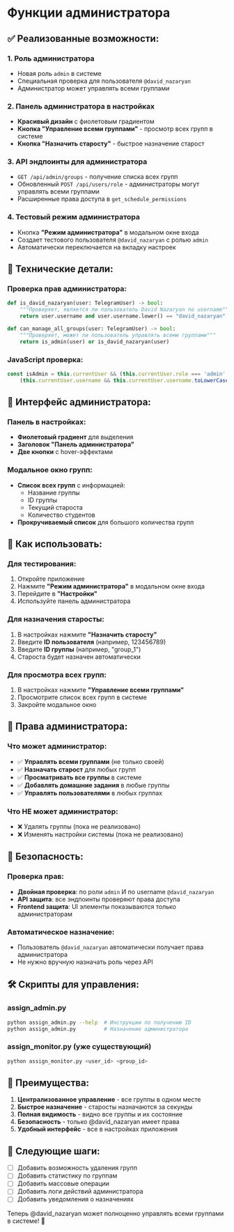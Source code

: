 # Функции администратора

## ✅ Реализованные возможности:

### 1. **Роль администратора**
- Новая роль `admin` в системе
- Специальная проверка для пользователя `@david_nazaryan`
- Администратор может управлять всеми группами

### 2. **Панель администратора в настройках**
- **Красивый дизайн** с фиолетовым градиентом
- **Кнопка "Управление всеми группами"** - просмотр всех групп в системе
- **Кнопка "Назначить старосту"** - быстрое назначение старост

### 3. **API эндпоинты для администратора**
- `GET /api/admin/groups` - получение списка всех групп
- Обновленный `POST /api/users/role` - администраторы могут управлять всеми группами
- Расширенные права доступа в `get_schedule_permissions`

### 4. **Тестовый режим администратора**
- Кнопка **"Режим администратора"** в модальном окне входа
- Создает тестового пользователя `@david_nazaryan` с ролью `admin`
- Автоматически переключается на вкладку настроек

## 🔧 Технические детали:

### **Проверка прав администратора:**
```python
def is_david_nazaryan(user: TelegramUser) -> bool:
    """Проверяет, является ли пользователь David Nazaryan по username"""
    return user.username and user.username.lower() == "david_nazaryan"

def can_manage_all_groups(user: TelegramUser) -> bool:
    """Проверяет, может ли пользователь управлять всеми группами"""
    return is_admin(user) or is_david_nazaryan(user)
```

### **JavaScript проверка:**
```javascript
const isAdmin = this.currentUser && (this.currentUser.role === 'admin' || 
    (this.currentUser.username && this.currentUser.username.toLowerCase() === 'david_nazaryan'));
```

## 🎨 Интерфейс администратора:

### **Панель в настройках:**
- **Фиолетовый градиент** для выделения
- **Заголовок "Панель администратора"**
- **Две кнопки** с hover-эффектами

### **Модальное окно групп:**
- **Список всех групп** с информацией:
  - Название группы
  - ID группы
  - Текущий староста
  - Количество студентов
- **Прокручиваемый список** для большого количества групп

## 🚀 Как использовать:

### **Для тестирования:**
1. Откройте приложение
2. Нажмите **"Режим администратора"** в модальном окне входа
3. Перейдите в **"Настройки"**
4. Используйте панель администратора

### **Для назначения старосты:**
1. В настройках нажмите **"Назначить старосту"**
2. Введите **ID пользователя** (например, 123456789)
3. Введите **ID группы** (например, "group_1")
4. Староста будет назначен автоматически

### **Для просмотра всех групп:**
1. В настройках нажмите **"Управление всеми группами"**
2. Просмотрите список всех групп в системе
3. Закройте модальное окно

## 📱 Права администратора:

### **Что может администратор:**
- ✅ **Управлять всеми группами** (не только своей)
- ✅ **Назначать старост** для любых групп
- ✅ **Просматривать все группы** в системе
- ✅ **Добавлять домашние задания** в любые группы
- ✅ **Управлять пользователями** в любых группах

### **Что НЕ может администратор:**
- ❌ Удалять группы (пока не реализовано)
- ❌ Изменять настройки системы (пока не реализовано)

## 🔐 Безопасность:

### **Проверка прав:**
- **Двойная проверка**: по роли `admin` И по username `@david_nazaryan`
- **API защита**: все эндпоинты проверяют права доступа
- **Frontend защита**: UI элементы показываются только администраторам

### **Автоматическое назначение:**
- Пользователь `@david_nazaryan` автоматически получает права администратора
- Не нужно вручную назначать роль через API

## 🛠️ Скрипты для управления:

### **assign_admin.py**
```bash
python assign_admin.py --help  # Инструкции по получению ID
python assign_admin.py         # Назначение администратора
```

### **assign_monitor.py** (уже существующий)
```bash
python assign_monitor.py <user_id> <group_id>
```

## 🎯 Преимущества:

1. **Централизованное управление** - все группы в одном месте
2. **Быстрое назначение** - старосты назначаются за секунды
3. **Полная видимость** - видно все группы и их состояние
4. **Безопасность** - только @david_nazaryan имеет права
5. **Удобный интерфейс** - все в настройках приложения

## 🔄 Следующие шаги:

- [ ] Добавить возможность удаления групп
- [ ] Добавить статистику по группам
- [ ] Добавить массовые операции
- [ ] Добавить логи действий администратора
- [ ] Добавить уведомления о назначениях

Теперь @david_nazaryan может полноценно управлять всеми группами в системе! 🎉


